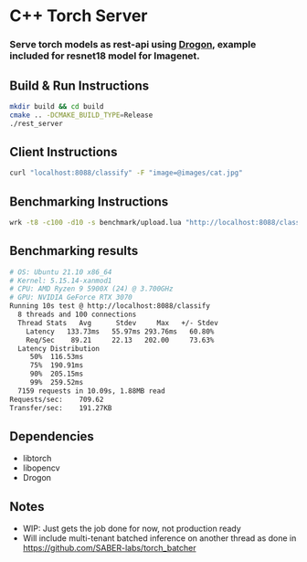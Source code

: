 # C++ Torch Server
### Serve torch models as rest-api using [Drogon](https://github.com/drogonframework/drogon), example included for resnet18 model for Imagenet.

## Build & Run Instructions
```bash
mkdir build && cd build
cmake .. -DCMAKE_BUILD_TYPE=Release
./rest_server
```

## Client Instructions
```bash
curl "localhost:8088/classify" -F "image=@images/cat.jpg"
```

## Benchmarking Instructions
```bash
wrk -t8 -c100 -d10 -s benchmark/upload.lua "http://localhost:8088/classify" --latency
```

## Benchmarking results
```bash
# OS: Ubuntu 21.10 x86_64
# Kernel: 5.15.14-xanmod1
# CPU: AMD Ryzen 9 5900X (24) @ 3.700GHz
# GPU: NVIDIA GeForce RTX 3070
Running 10s test @ http://localhost:8088/classify
  8 threads and 100 connections
  Thread Stats   Avg      Stdev     Max   +/- Stdev
    Latency   133.73ms   55.97ms 293.76ms   60.80%
    Req/Sec    89.21     22.13   202.00     73.63%
  Latency Distribution
     50%  116.53ms
     75%  190.91ms
     90%  205.15ms
     99%  259.52ms
  7159 requests in 10.09s, 1.88MB read
Requests/sec:    709.62
Transfer/sec:    191.27KB
```

## Dependencies
* libtorch
* libopencv
* Drogon

## Notes
* WIP: Just gets the job done for now, not production ready
* Will include multi-tenant batched inference on another thread as done in https://github.com/SABER-labs/torch_batcher